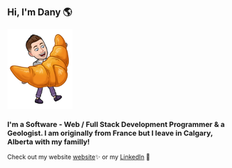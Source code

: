 ## Hi, I'm Dany 🌎

<img align="rigth" width="150" boder="solid 3px" src="https://github.com/dacadiou27/dacadiou27.github.io/blob/master/img/Bitmoji_croissant.png">

### I'm a Software - Web / Full Stack Development Programmer & a Geologist. I am originally from France but I leave in Calgary, Alberta with my familly!


Check out my website <a href="https://dacadiou27.github.io/index.html">website</a>✨ or my <a href="https://www.linkedin.com/in/dany-cadiou/">LinkedIn</a> 💼


<!--

### Hi there 👋
**dacadiou27/dacadiou27** is a ✨ _special_ ✨ repository because its `README.md` (this file) appears on your GitHub profile.

Here are some ideas to get you started:

- 🔭 I’m currently working on ...
- 🌱 I’m currently learning ...
- 👯 I’m looking to collaborate on ...
- 🤔 I’m looking for help with ...
- 💬 Ask me about ...
- 📫 How to reach me: ...
- 😄 Pronouns: ...
- ⚡ Fun fact: ...
-->
